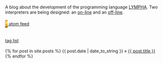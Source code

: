 <script>
document.getElementById("indexsmall").style.backgroundColor="#EFAB00";
document.getElementById("indextext").style.color="#000000";
document.getElementById("index").className="menu2active";
</script>
A blog about the development of the programming language [LYMPHA](https://lympha.readthedocs.io/en/latest/). Two interpreters are being designed: an [on-line](http://rickardhultgren.github.io/lymphaonline/index) and an [off-line](https://lympha-interpreter.readthedocs.io/en/latest/).<br><br>
<span id="Rss" style="display:table;"> [<i class="material-icons" style="background-color:#EFAB00;color:#ffffff;font-size:1.5em;margin-top:.5em; margin-bottom:-.5em;display: table-cell;vertical-align: middle;">&#xE0E5;</i><span style="vertical-align: middle;display:table-cell;">&nbsp;atom feed </span> ]({{site.baseurl}}/atom.xml)</span>
<br><br>
<a href="{{site.baseurl}}/tags">tag list</a>
<br><br>
{% for post in site.posts %}
{{ post.date | date_to_string }} &raquo; <a href="/lymphablog{{post.url}}">{{ post.title }}</a>
{% endfor %}

